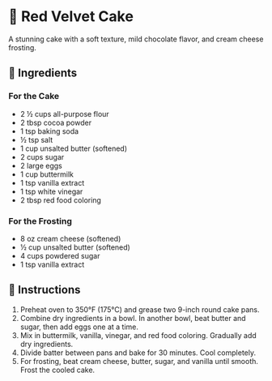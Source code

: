 # 🎂 Red Velvet Cake  

A stunning cake with a soft texture, mild chocolate flavor, and cream cheese frosting.  

## 📝 Ingredients  
### For the Cake  
- 2 ½ cups all-purpose flour  
- 2 tbsp cocoa powder  
- 1 tsp baking soda  
- ½ tsp salt  
- 1 cup unsalted butter (softened)  
- 2 cups sugar  
- 2 large eggs  
- 1 cup buttermilk  
- 1 tsp vanilla extract  
- 1 tsp white vinegar  
- 2 tbsp red food coloring  

### For the Frosting  
- 8 oz cream cheese (softened)  
- ½ cup unsalted butter (softened)  
- 4 cups powdered sugar  
- 1 tsp vanilla extract  

## 🥣 Instructions  
1. Preheat oven to 350°F (175°C) and grease two 9-inch round cake pans.  
2. Combine dry ingredients in a bowl. In another bowl, beat butter and sugar, then add eggs one at a time.  
3. Mix in buttermilk, vanilla, vinegar, and red food coloring. Gradually add dry ingredients.  
4. Divide batter between pans and bake for 30 minutes. Cool completely.  
5. For frosting, beat cream cheese, butter, sugar, and vanilla until smooth. Frost the cooled cake.  
